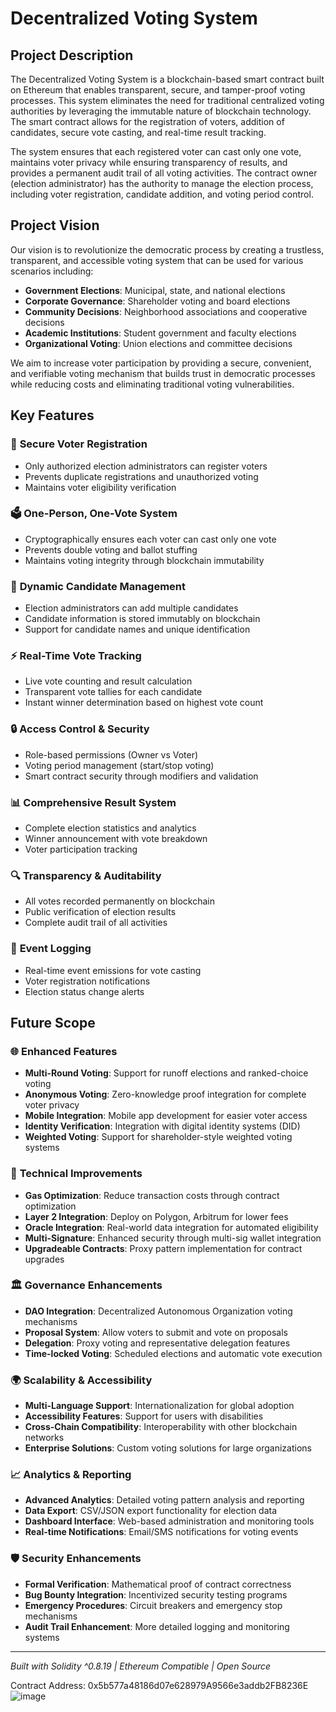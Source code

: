 # Decentralized Voting System

## Project Description

The Decentralized Voting System is a blockchain-based smart contract built on Ethereum that enables transparent, secure, and tamper-proof voting processes. This system eliminates the need for traditional centralized voting authorities by leveraging the immutable nature of blockchain technology. The smart contract allows for the registration of voters, addition of candidates, secure vote casting, and real-time result tracking.

The system ensures that each registered voter can cast only one vote, maintains voter privacy while ensuring transparency of results, and provides a permanent audit trail of all voting activities. The contract owner (election administrator) has the authority to manage the election process, including voter registration, candidate addition, and voting period control.

## Project Vision

Our vision is to revolutionize the democratic process by creating a trustless, transparent, and accessible voting system that can be used for various scenarios including:

- **Government Elections**: Municipal, state, and national elections
- **Corporate Governance**: Shareholder voting and board elections  
- **Community Decisions**: Neighborhood associations and cooperative decisions
- **Academic Institutions**: Student government and faculty elections
- **Organizational Voting**: Union elections and committee decisions

We aim to increase voter participation by providing a secure, convenient, and verifiable voting mechanism that builds trust in democratic processes while reducing costs and eliminating traditional voting vulnerabilities.

## Key Features

### 🔐 **Secure Voter Registration**
- Only authorized election administrators can register voters
- Prevents duplicate registrations and unauthorized voting
- Maintains voter eligibility verification

### 🗳️ **One-Person, One-Vote System**
- Cryptographically ensures each voter can cast only one vote
- Prevents double voting and ballot stuffing
- Maintains voting integrity through blockchain immutability

### 👥 **Dynamic Candidate Management**
- Election administrators can add multiple candidates
- Candidate information is stored immutably on blockchain
- Support for candidate names and unique identification

### ⚡ **Real-Time Vote Tracking**
- Live vote counting and result calculation
- Transparent vote tallies for each candidate
- Instant winner determination based on highest vote count

### 🔒 **Access Control & Security**
- Role-based permissions (Owner vs Voter)
- Voting period management (start/stop voting)
- Smart contract security through modifiers and validation

### 📊 **Comprehensive Result System**
- Complete election statistics and analytics
- Winner announcement with vote breakdown
- Voter participation tracking

### 🔍 **Transparency & Auditability**
- All votes recorded permanently on blockchain
- Public verification of election results
- Complete audit trail of all activities

### 📱 **Event Logging**
- Real-time event emissions for vote casting
- Voter registration notifications
- Election status change alerts

## Future Scope

### 🌐 **Enhanced Features**
- **Multi-Round Voting**: Support for runoff elections and ranked-choice voting
- **Anonymous Voting**: Zero-knowledge proof integration for complete voter privacy
- **Mobile Integration**: Mobile app development for easier voter access
- **Identity Verification**: Integration with digital identity systems (DID)
- **Weighted Voting**: Support for shareholder-style weighted voting systems

### 🔧 **Technical Improvements**
- **Gas Optimization**: Reduce transaction costs through contract optimization
- **Layer 2 Integration**: Deploy on Polygon, Arbitrum for lower fees
- **Oracle Integration**: Real-world data integration for automated eligibility
- **Multi-Signature**: Enhanced security through multi-sig wallet integration
- **Upgradeable Contracts**: Proxy pattern implementation for contract upgrades

### 🏛️ **Governance Enhancements**
- **DAO Integration**: Decentralized Autonomous Organization voting mechanisms
- **Proposal System**: Allow voters to submit and vote on proposals
- **Delegation**: Proxy voting and representative delegation features
- **Time-locked Voting**: Scheduled elections and automatic vote execution

### 🌍 **Scalability & Accessibility**
- **Multi-Language Support**: Internationalization for global adoption
- **Accessibility Features**: Support for users with disabilities
- **Cross-Chain Compatibility**: Interoperability with other blockchain networks
- **Enterprise Solutions**: Custom voting solutions for large organizations

### 📈 **Analytics & Reporting**
- **Advanced Analytics**: Detailed voting pattern analysis and reporting
- **Data Export**: CSV/JSON export functionality for election data
- **Dashboard Interface**: Web-based administration and monitoring tools
- **Real-time Notifications**: Email/SMS notifications for voting events

### 🛡️ **Security Enhancements**
- **Formal Verification**: Mathematical proof of contract correctness
- **Bug Bounty Integration**: Incentivized security testing programs
- **Emergency Procedures**: Circuit breakers and emergency stop mechanisms
- **Audit Trail Enhancement**: More detailed logging and monitoring systems

---

*Built with Solidity ^0.8.19 | Ethereum Compatible | Open Source*

Contract Address: 0x5b577a48186d07e628979A9566e3addb2FB8236E
![image](https://github.com/user-attachments/assets/de9e2cf5-0aa5-43ea-a78a-d88e1af62bd1)
